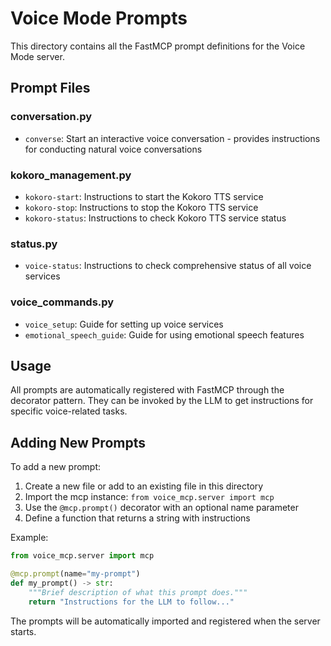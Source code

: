 # Voice Mode Prompts

This directory contains all the FastMCP prompt definitions for the Voice Mode server.

## Prompt Files

### conversation.py
- `converse`: Start an interactive voice conversation - provides instructions for conducting natural voice conversations

### kokoro_management.py
- `kokoro-start`: Instructions to start the Kokoro TTS service
- `kokoro-stop`: Instructions to stop the Kokoro TTS service  
- `kokoro-status`: Instructions to check Kokoro TTS service status

### status.py
- `voice-status`: Instructions to check comprehensive status of all voice services

### voice_commands.py
- `voice_setup`: Guide for setting up voice services
- `emotional_speech_guide`: Guide for using emotional speech features

## Usage

All prompts are automatically registered with FastMCP through the decorator pattern. They can be invoked by the LLM to get instructions for specific voice-related tasks.

## Adding New Prompts

To add a new prompt:

1. Create a new file or add to an existing file in this directory
2. Import the mcp instance: `from voice_mcp.server import mcp`
3. Use the `@mcp.prompt()` decorator with an optional name parameter
4. Define a function that returns a string with instructions

Example:
```python
from voice_mcp.server import mcp

@mcp.prompt(name="my-prompt")
def my_prompt() -> str:
    """Brief description of what this prompt does."""
    return "Instructions for the LLM to follow..."
```

The prompts will be automatically imported and registered when the server starts.
